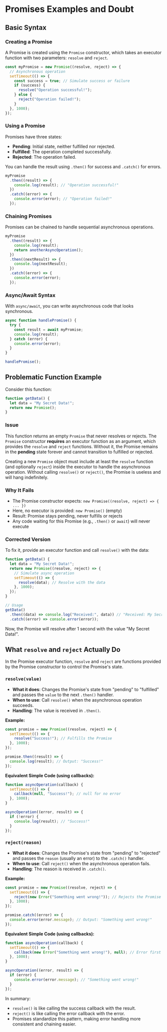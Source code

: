 # Promises Examples and Doubt

## Basic Syntax

### Creating a Promise

A Promise is created using the `Promise` constructor, which takes an executor function with two parameters: `resolve` and `reject`.

```javascript
const myPromise = new Promise((resolve, reject) => {
  // Asynchronous operation
  setTimeout(() => {
    const success = true; // Simulate success or failure
    if (success) {
      resolve("Operation successful!");
    } else {
      reject("Operation failed!");
    }
  }, 1000);
});
```

### Using a Promise

Promises have three states:

- **Pending**: Initial state, neither fulfilled nor rejected.
- **Fulfilled**: The operation completed successfully.
- **Rejected**: The operation failed.

You can handle the result using `.then()` for success and `.catch()` for errors.

```javascript
myPromise
  .then((result) => {
    console.log(result); // "Operation successful!"
  })
  .catch((error) => {
    console.error(error); // "Operation failed!"
  });
```

### Chaining Promises

Promises can be chained to handle sequential asynchronous operations.

```javascript
myPromise
  .then((result) => {
    console.log(result);
    return anotherAsyncOperation();
  })
  .then((nextResult) => {
    console.log(nextResult);
  })
  .catch((error) => {
    console.error(error);
  });
```

### Async/Await Syntax

With `async/await`, you can write asynchronous code that looks synchronous.

```javascript
async function handlePromise() {
  try {
    const result = await myPromise;
    console.log(result);
  } catch (error) {
    console.error(error);
  }
}

handlePromise();
```

## Problematic Function Example

Consider this function:

```javascript
function getData() {
  let data = "My Secret Data!";
  return new Promise();
}
```

### Issue

This function returns an empty `Promise` that never resolves or rejects. The `Promise` constructor **requires** an executor function as an argument, which provides the `resolve` and `reject` functions. Without it, the Promise remains in the **pending** state forever and cannot transition to fulfilled or rejected.

Creating a new `Promise` object must include at least the `resolve` function (and optionally `reject`) inside the executor to handle the asynchronous operation. Without calling `resolve()` or `reject()`, the Promise is useless and will hang indefinitely.

### Why It Fails

- The Promise constructor expects: `new Promise((resolve, reject) => { ... })`
- Here, no executor is provided: `new Promise()` (empty)
- Result: Promise stays pending, never fulfills or rejects
- Any code waiting for this Promise (e.g., `.then()` or `await`) will never execute

### Corrected Version

To fix it, provide an executor function and call `resolve()` with the data:

```javascript
function getData() {
  let data = "My Secret Data!";
  return new Promise((resolve, reject) => {
    // Simulate async operation
    setTimeout(() => {
      resolve(data); // Resolve with the data
    }, 1000);
  });
}

// Usage
getData()
  .then((data) => console.log("Received:", data)) // "Received: My Secret Data!"
  .catch((error) => console.error(error));
```

Now, the Promise will resolve after 1 second with the value "My Secret Data!".

## What `resolve` and `reject` Actually Do

In the Promise executor function, `resolve` and `reject` are functions provided by the Promise constructor to control the Promise's state.

### `resolve(value)`

- **What it does**: Changes the Promise's state from "pending" to "fulfilled" and passes the `value` to the next `.then()` handler.
- **When to use**: Call `resolve()` when the asynchronous operation succeeds.
- **Handling**: The value is received in `.then()`.

**Example:**

```javascript
const promise = new Promise((resolve, reject) => {
  setTimeout(() => {
    resolve("Success!"); // Fulfills the Promise
  }, 1000);
});

promise.then((result) => {
  console.log(result); // Output: "Success!"
});
```

**Equivalent Simple Code (using callbacks):**

```javascript
function asyncOperation(callback) {
  setTimeout(() => {
    callback(null, "Success!"); // null for no error
  }, 1000);
}

asyncOperation((error, result) => {
  if (!error) {
    console.log(result); // "Success!"
  }
});
```

### `reject(reason)`

- **What it does**: Changes the Promise's state from "pending" to "rejected" and passes the `reason` (usually an error) to the `.catch()` handler.
- **When to use**: Call `reject()` when the asynchronous operation fails.
- **Handling**: The reason is received in `.catch()`.

**Example:**

```javascript
const promise = new Promise((resolve, reject) => {
  setTimeout(() => {
    reject(new Error("Something went wrong!")); // Rejects the Promise
  }, 1000);
});

promise.catch((error) => {
  console.error(error.message); // Output: "Something went wrong!"
});
```

**Equivalent Simple Code (using callbacks):**

```javascript
function asyncOperation(callback) {
  setTimeout(() => {
    callback(new Error("Something went wrong!"), null); // Error first
  }, 1000);
}

asyncOperation((error, result) => {
  if (error) {
    console.error(error.message); // "Something went wrong!"
  }
});
```

In summary:

- `resolve()` is like calling the success callback with the result.
- `reject()` is like calling the error callback with the error.
- Promises standardize this pattern, making error handling more consistent and chaining easier.
